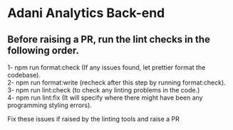 # Adani Analytics Back-end

## Before raising a PR, run the lint checks in the following order.

1- npm run format:check (If any issues found, let prettier format the codebase).  
2- npm run format:write (recheck after this step by running format:check).  
3- npm run lint:check (to check any linting problems in the code.)  
4- npm run lint:fix (It will specify where there might have been any programming styling errors).

Fix these issues if raised by the linting tools and raise a PR
